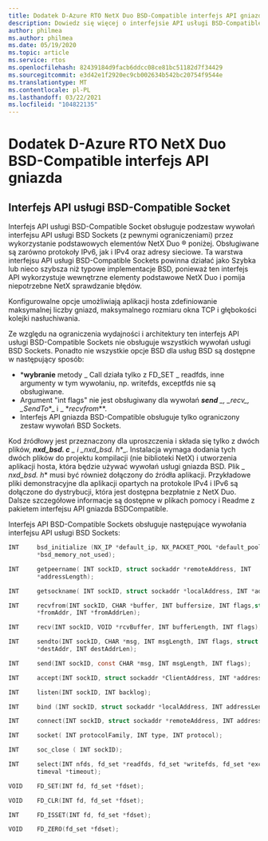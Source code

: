 ```yaml
---
title: Dodatek D-Azure RTO NetX Duo BSD-Compatible interfejs API gniazda
description: Dowiedz się więcej o interfejsie API usługi BSD-Compatible Socket dla protokołów IPv4 i IPv6.
author: philmea
ms.author: philmea
ms.date: 05/19/2020
ms.topic: article
ms.service: rtos
ms.openlocfilehash: 82439184d9facb6ddcc08ce81bc51182d7f34429
ms.sourcegitcommit: e3d42e1f2920ec9cb002634b542bc20754f9544e
ms.translationtype: MT
ms.contentlocale: pl-PL
ms.lasthandoff: 03/22/2021
ms.locfileid: "104822135"
---
```

# <a name="appendix-d---azure-rtos-netx-duo-bsd-compatible-socket-api"></a>Dodatek D-Azure RTO NetX Duo BSD-Compatible interfejs API gniazda

## <a name="bsd-compatible-socket-api"></a>Interfejs API usługi BSD-Compatible Socket 
Interfejs API usługi BSD-Compatible Socket obsługuje podzestaw wywołań interfejsu API usługi BSD Sockets (z pewnymi ograniczeniami) przez wykorzystanie podstawowych elementów NetX Duo &reg; poniżej. Obsługiwane są zarówno protokoły IPv6, jak i IPv4 oraz adresy sieciowe. Ta warstwa interfejsu API usługi BSD-Compatible Sockets powinna działać jako Szybka lub nieco szybsza niż typowe implementacje BSD, ponieważ ten interfejs API wykorzystuje wewnętrzne elementy podstawowe NetX Duo i pomija niepotrzebne NetX sprawdzanie błędów.  

Konfigurowalne opcje umożliwiają aplikacji hosta zdefiniowanie maksymalnej liczby gniazd, maksymalnego rozmiaru okna TCP i głębokości kolejki nasłuchiwania.

Ze względu na ograniczenia wydajności i architektury ten interfejs API usługi BSD-Compatible Sockets nie obsługuje wszystkich wywołań usługi BSD Sockets. Ponadto nie wszystkie opcje BSD dla usług BSD są dostępne w następujący sposób:

  - ***wybranie** metody _ Call działa tylko z FD_SET \_ readfds, inne argumenty w tym wywołaniu, np. writefds, exceptfds nie są obsługiwane.
  - Argument "int flags" nie jest obsługiwany dla wywołań ***send** _, _*_recv_*_, _*_SendTo_*_ i _ *_recvfrom_**. 
  - Interfejs API gniazda BSD-Compatible obsługuje tylko ograniczony zestaw wywołań BSD Sockets.

Kod źródłowy jest przeznaczony dla uproszczenia i składa się tylko z dwóch plików, ***nxd_bsd. c** _ i _*_nxd_bsd. h_*_. Instalacja wymaga dodania tych dwóch plików do projektu kompilacji (nie biblioteki NetX) i utworzenia aplikacji hosta, która będzie używać wywołań usługi gniazda BSD. Plik _ *_nxd_bsd. h_** musi być również dołączony do źródła aplikacji. Przykładowe pliki demonstracyjne dla aplikacji opartych na protokole IPv4 i IPv6 są dołączone do dystrybucji, która jest dostępna bezpłatnie z NetX Duo. Dalsze szczegółowe informacje są dostępne w plikach pomocy i Readme z pakietem interfejsu API gniazda BSDCompatible.

Interfejs API BSD-Compatible Sockets obsługuje następujące wywołania interfejsu API usługi BSD Sockets:

```c
INT     bsd_initialize (NX_IP *default_ip, NX_PACKET_POOL *default_pool, CHAR
        *bsd_memory_not_used);
```
```c
INT     getpeername( INT sockID, struct sockaddr *remoteAddress, INT
        *addressLength);
```
```c
INT     getsockname( INT sockID, struct sockaddr *localAddress, INT *addressLength);
```
```c
INT     recvfrom(INT sockID, CHAR *buffer, INT buffersize, INT flags,struct sockaddr
        *fromAddr, INT *fromAddrLen);
```
```c        
INT     recv(INT sockID, VOID *rcvBuffer, INT bufferLength, INT flags);
```
```c
INT     sendto(INT sockID, CHAR *msg, INT msgLength, INT flags, struct sockaddr
        *destAddr, INT destAddrLen);
```
```c        
INT     send(INT sockID, const CHAR *msg, INT msgLength, INT flags);
```
```c
INT     accept(INT sockID, struct sockaddr *ClientAddress, INT *addressLength);
```
```c
INT     listen(INT sockID, INT backlog);
```
```c
INT     bind (INT sockID, struct sockaddr *localAddress, INT addressLength);
```
```c
INT     connect(INT sockID, struct sockaddr *remoteAddress, INT addressLength);
```
```c
INT     socket( INT protocolFamily, INT type, INT protocol);
```
```c
INT     soc_close ( INT sockID);
```
```c
INT     select(INT nfds, fd_set *readfds, fd_set *writefds, fd_set *exceptfds, struct
        timeval *timeout);
```
```c
VOID    FD_SET(INT fd, fd_set *fdset);
```
```c
VOID    FD_CLR(INT fd, fd_set *fdset);
```
```c
INT     FD_ISSET(INT fd, fd_set *fdset);
```
```c
VOID    FD_ZERO(fd_set *fdset);
```